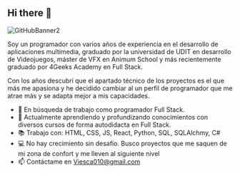 ## Hi there 👋
![GitHubBanner2](https://github.com/user-attachments/assets/a47d0e9d-635c-4a27-b677-5df4bc277ddf)

Soy un programador con varios años de experiencia en el desarrollo de aplicaciones multimedia, graduado por la universidad de UDIT en desarrollo de Videojuegos, máster de VFX en Animum School y más recientemente graduado por 4Geeks Academy en Full Stack.

Con los años descubrí que el apartado técnico de los proyectos es el que más me apasiona y he decidido cambiar al un perfil de programador que me atrae más y se adapta mejor a mis capacidades.
- 🔭 En búsqueda de trabajo como programador Full Stack.
- 🌱 Actualmente aprendiendo y profundizando conocimientos con diversos cursos de forma autodidacta en Full Stack.
- 📚 Trabajo con: HTML, CSS, JS, React, Python, SQL, SQLAlchmy, C#
- 💻 No hay crecimiento sin desafío. Busco proyectos que me saquen de mi zona de confort y me lleven al siguiente nivel
- 📫 Contáctame en Viesca010@gmail.com

<!--
**ViesK/ViesK** is a ✨ _special_ ✨ repository because its `README.md` (this file) appears on your GitHub profile.
Soy un programador con varios años de experiencia en el desarrollo de aplicaciones multimedia, graduado por la universidad de UDIT  en desarrollo de Videojuegos, master en VFX en Animum School y recientemente graduado por 4Geeks Academy en Full Stack Developer.
Con los años descubrí que el apartado técnico de los proyectos es el que más me apasiona y he decidico cambiar al un perfil de programador que me atrae mas y se adapta mejor a mis capacidades.

- 🔭 I’m currently working on ...
- 🌱 I’m currently learning ...
- 👯 I’m looking to collaborate on ...
- 🤔 I’m looking for help with ...
- 💬 Ask me about ...
- 📫 Contáctame en Viesca010@gmail.com
- ⚡ Fun fact: ...
-->
